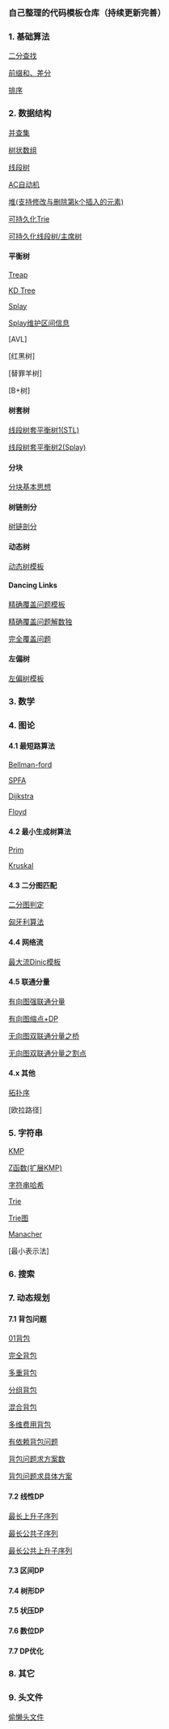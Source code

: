 ### 自己整理的代码模板仓库（持续更新完善）

### 1. 基础算法

[二分查找](BasicAlgorithm/BinarySearch.cpp)

[前缀和、差分](BasicAlgorithm/prefixSuffix.cpp)

[排序](BasicAlgorithm/Sort.cpp)

### 2. 数据结构

[并查集](DS/UF.cpp)

[树状数组](DS/BIT.cpp)

[线段树](DS/SegmentTree.cpp)

[AC自动机](String/AC自动机.cpp)

[堆(支持修改与删除第k个插入的元素)](DS/Heap.cpp)

[可持久化Trie](DS/可持久化Trie.cpp)

[可持久化线段树/主席树](DS/可持久化线段树.cpp)

#### 平衡树

[Treap](DS/Treap.cpp)

[KD Tree](DS/KDTree_2.cpp)

[Splay](DS/Splay_2.cpp)

[Splay维护区间信息](DS/Splay_3.cpp)

[AVL]

[红黑树]

[替罪羊树]

[B+树]

#### 树套树

[线段树套平衡树1(STL)](DS/树套树1.cpp)

[线段树套平衡树2(Splay)](DS/树套树2.cpp)


#### 分块

[分块基本思想](DS/分块基本思想.cpp)

#### 树链剖分

[树链剖分](DS/树链剖分_模板.cpp)


#### 动态树

[动态树模板](DS/动态树.cpp)

#### Dancing Links

[精确覆盖问题模板](DS/DLX_2.cpp)

[精确覆盖问题解数独](DS/DLX_3.cpp)

[完全覆盖问题](DS/DLX_4.cpp)

#### 左偏树

[左偏树模板](DS/左偏树.cpp)


### 3. 数学

### 4. 图论

#### 4.1 最短路算法

[Bellman-ford](GraphTheory/最短路算法/Bellman-ford.cpp)

[SPFA](GraphTheory/最短路算法/SPFA.cpp)

[Dijkstra](GraphTheory/最短路算法/Dijkstra.cpp)

[Floyd](GraphTheory/最短路算法/Floyd.cpp)

#### 4.2 最小生成树算法

[Prim](GraphTheory/最小生成树算法/Prim.cpp)

[Kruskal](GraphTheory/最小生成树算法/Kruskal.cpp)

#### 4.3 二分图匹配

[二分图判定](GraphTheory/二分图/Color.cpp)

[匈牙利算法](GraphTheory/二分图/Match.cpp)


#### 4.4 网络流


[最大流Dinic模板](GraphTheory/网络流/dinic.cpp)

#### 4.5 联通分量

[有向图强联通分量](GraphTheory/联通分量相关/有向图强联通分量.cpp)

[有向图缩点+DP](GraphTheory/联通分量相关/有向图缩点DP.cpp)

[无向图双联通分量之桥](GraphTheory/联通分量相关/无向图边双联通分量.cpp)

[无向图双联通分量之割点](GraphTheory/联通分量相关/无向图点双联通分量.cpp)

#### 4.x 其他

[拓扑序](GraphTheory/拓扑序/TopSort.cpp)

[欧拉路径]

### 5. 字符串

[KMP](String/KMP.cpp)

[Z函数(扩展KMP)](String/ZFunction.cpp)

[字符串哈希](String/StringHash.cpp)

[Trie](String/Trie.cpp)

[Trie图](String/TrieGraph.cpp)

[Manacher](String/Manacher.cpp)

[最小表示法]

### 6. 搜索

### 7.  动态规划

#### 7.1 背包问题

[01背包](DP/背包问题/01背包.cpp)

[完全背包](DP/背包问题/完全背包.cpp)

[多重背包](DP/背包问题/多重背包.cpp)

[分组背包](DP/背包问题/分组背包.cpp)

[混合背包](DP/背包问题/混合背包.cpp)

[多维费用背包](DP/背包问题/多维费用背包.cpp)

[有依赖背包问题](DP/背包问题/有依赖背包问题.cpp)

[背包问题求方案数](DP/背包问题/背包问题求方案数.cpp)

[背包问题求具体方案](DP/背包问题/背包问题求具体方案.cpp)

#### 7.2 线性DP

[最长上升子序列](DP/线性DP/子序列问题/最长上升子序列.cpp)

[最长公共子序列](DP/线性DP/子序列问题/最长公共子序列.cpp)

[最长公共上升子序列](DP/线性DP/子序列问题/最长公共上升子序列.cpp)

#### 7.3 区间DP

#### 7.4 树形DP

#### 7.5 状压DP

#### 7.6 数位DP

#### 7.7 DP优化

### 8. 其它

### 9. 头文件

[偷懒头文件](./mainTemplate.cpp)



